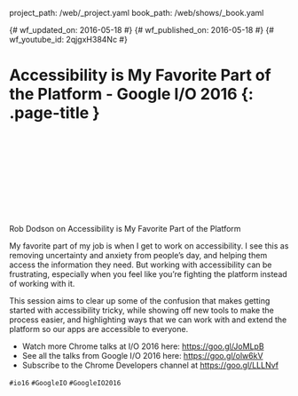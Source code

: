 project_path: /web/_project.yaml
book_path: /web/shows/_book.yaml

{# wf_updated_on: 2016-05-18 #}
{# wf_published_on: 2016-05-18 #}
{# wf_youtube_id: 2qjgxH384Nc #}

# Accessibility is My Favorite Part of the Platform - Google I/O 2016 {: .page-title }


<div class="video-wrapper">
  <iframe class="devsite-embedded-youtube-video" data-video-id="2qjgxH384Nc"
          data-autohide="1" data-showinfo="0" frameborder="0" allowfullscreen>
  </iframe>
</div>


Rob Dodson on Accessibility is My Favorite Part of the Platform

My favorite part of my job is when I get to work on accessibility. I see this as removing uncertainty and anxiety from people’s day, and helping them access the information they need. But working with accessibility can be frustrating, especially when you feel like you’re fighting the platform instead of working with it.

This session aims to clear up some of the confusion that makes getting started with accessibility tricky, while showing off new tools to make the process easier, and highlighting ways that we can work with and extend the platform so our apps are accessible to everyone.

* Watch more Chrome talks at I/O 2016 here: <https://goo.gl/JoMLpB> 
* See all the talks from Google I/O 2016 here: <https://goo.gl/olw6kV>
* Subscribe to the Chrome Developers channel at <https://goo.gl/LLLNvf>

`#io16` `#GoogleIO` `#GoogleIO2016`
